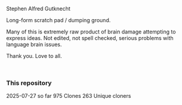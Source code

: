 Stephen Alfred Gutknecht

Long-form scratch pad / dumping ground.

Many of this is extremely raw product of brain damage attempting to express ideas. Not edited, not spell checked, serious problems with language brain issues.

Thank you. Love to all.

&nbsp;

### This repository 

2025-07-27 so far 975 Clones 263 Unique cloners
